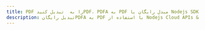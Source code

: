 ---title: PDF را به  تبدیل کنیدPDF، PDFA به PDF مبدل رایگان یا Nodejs SDKdescription: تبدیل رایگانPDFA به PDF با استفاده از Nodejs Cloud APIs & SDK همچنین اسناد PDF را در Cloud ایجاد، ویرایش و رندر کنید.---